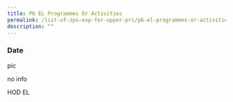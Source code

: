 ```yaml
---
title: P6 EL Programmes Or Activities
permalink: /list-of-zps-exp-for-upper-pri/p6-el-programmes-or-activities/
description: ""
---
```

### **Date**

pic

no info

HOD EL